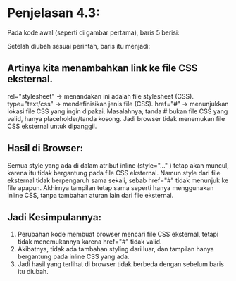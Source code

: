 # Penjelasan 4.3:

Pada kode awal (seperti di gambar pertama), baris 5 berisi:
<title>Latihan 2</title>

Setelah diubah sesuai perintah, baris itu menjadi:
<link rel="stylesheet" type="text/css" href="#">

## Artinya kita menambahkan link ke file CSS eksternal.
rel="stylesheet" → menandakan ini adalah file stylesheet (CSS).
type="text/css" → mendefinisikan jenis file (CSS).
href="#" → menunjukkan lokasi file CSS yang ingin dipakai.
Masalahnya, tanda # bukan file CSS yang valid, hanya placeholder/tanda kosong. Jadi browser tidak menemukan file CSS eksternal untuk dipanggil.

## Hasil di Browser:
Semua style yang ada di dalam atribut inline (style="..." )
tetap akan muncul, karena itu tidak bergantung pada file CSS eksternal.
Namun style dari file eksternal tidak berpengaruh sama sekali, sebab href="#" tidak menunjuk ke file apapun.
Akhirnya tampilan tetap sama seperti hanya menggunakan inline CSS, tanpa tambahan aturan lain dari file eksternal.

## Jadi Kesimpulannya:
1. Perubahan kode membuat browser mencari file CSS eksternal, tetapi tidak menemukannya karena href="#" tidak valid.
2. Akibatnya, tidak ada tambahan styling dari luar, dan tampilan hanya bergantung pada inline CSS yang ada.
3. Jadi hasil yang terlihat di browser tidak berbeda dengan sebelum baris itu diubah.